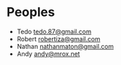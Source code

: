 # Peoples

 - Tedo tedo.87@gmail.com
 - Robert robertiza@gmail.com
 - Nathan nathanmaton@gmail.com
 - Andy andy@mrox.net
